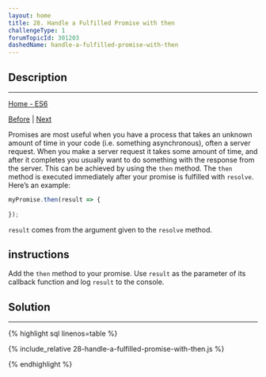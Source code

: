 ```yaml
---
layout: home 
title: 28. Handle a Fulfilled Promise with then
challengeType: 1
forumTopicId: 301203
dashedName: handle-a-fulfilled-promise-with-then
---
```


<div class="row">
<div class="columnStmt" markdown="1">

## Description
------

[Home - ES6](../es6/README.md)

[Before](./27-complete-a-promise-with-resolve-and-reject.md)  | [Next](./29-handle-a-rejected-promise-with-catch.md)

Promises are most useful when you have a process that takes an unknown amount of time in your code (i.e. something asynchronous), often a server request. When you make a server request it takes some amount of time, and after it completes you usually want to do something with the response from the server. This can be achieved by using the `then` method. The `then` method is executed immediately after your promise is fulfilled with `resolve`. Here’s an example:

```js
myPromise.then(result => {
  
});
```

`result` comes from the argument given to the `resolve` method.

##  instructions 

Add the `then` method to your promise. Use `result` as the parameter of its callback function and log `result` to the console.

</div>
<div class="columnSol" markdown="1">

## Solution
------

{% highlight sql linenos=table %}

{% include_relative 28-handle-a-fulfilled-promise-with-then.js %}

{% endhighlight %}

</div>
</div>

